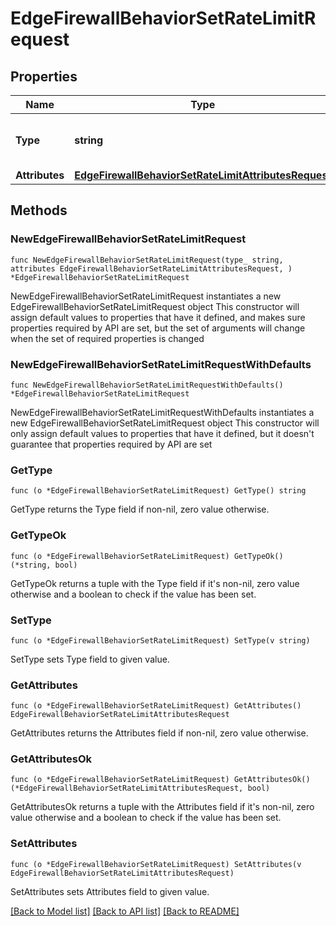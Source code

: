 # EdgeFirewallBehaviorSetRateLimitRequest

## Properties

Name | Type | Description | Notes
------------ | ------------- | ------------- | -------------
**Type** | **string** | * &#x60;set_rate_limit&#x60; - set_rate_limit | 
**Attributes** | [**EdgeFirewallBehaviorSetRateLimitAttributesRequest**](EdgeFirewallBehaviorSetRateLimitAttributesRequest.md) |  | 

## Methods

### NewEdgeFirewallBehaviorSetRateLimitRequest

`func NewEdgeFirewallBehaviorSetRateLimitRequest(type_ string, attributes EdgeFirewallBehaviorSetRateLimitAttributesRequest, ) *EdgeFirewallBehaviorSetRateLimitRequest`

NewEdgeFirewallBehaviorSetRateLimitRequest instantiates a new EdgeFirewallBehaviorSetRateLimitRequest object
This constructor will assign default values to properties that have it defined,
and makes sure properties required by API are set, but the set of arguments
will change when the set of required properties is changed

### NewEdgeFirewallBehaviorSetRateLimitRequestWithDefaults

`func NewEdgeFirewallBehaviorSetRateLimitRequestWithDefaults() *EdgeFirewallBehaviorSetRateLimitRequest`

NewEdgeFirewallBehaviorSetRateLimitRequestWithDefaults instantiates a new EdgeFirewallBehaviorSetRateLimitRequest object
This constructor will only assign default values to properties that have it defined,
but it doesn't guarantee that properties required by API are set

### GetType

`func (o *EdgeFirewallBehaviorSetRateLimitRequest) GetType() string`

GetType returns the Type field if non-nil, zero value otherwise.

### GetTypeOk

`func (o *EdgeFirewallBehaviorSetRateLimitRequest) GetTypeOk() (*string, bool)`

GetTypeOk returns a tuple with the Type field if it's non-nil, zero value otherwise
and a boolean to check if the value has been set.

### SetType

`func (o *EdgeFirewallBehaviorSetRateLimitRequest) SetType(v string)`

SetType sets Type field to given value.


### GetAttributes

`func (o *EdgeFirewallBehaviorSetRateLimitRequest) GetAttributes() EdgeFirewallBehaviorSetRateLimitAttributesRequest`

GetAttributes returns the Attributes field if non-nil, zero value otherwise.

### GetAttributesOk

`func (o *EdgeFirewallBehaviorSetRateLimitRequest) GetAttributesOk() (*EdgeFirewallBehaviorSetRateLimitAttributesRequest, bool)`

GetAttributesOk returns a tuple with the Attributes field if it's non-nil, zero value otherwise
and a boolean to check if the value has been set.

### SetAttributes

`func (o *EdgeFirewallBehaviorSetRateLimitRequest) SetAttributes(v EdgeFirewallBehaviorSetRateLimitAttributesRequest)`

SetAttributes sets Attributes field to given value.



[[Back to Model list]](../README.md#documentation-for-models) [[Back to API list]](../README.md#documentation-for-api-endpoints) [[Back to README]](../README.md)


